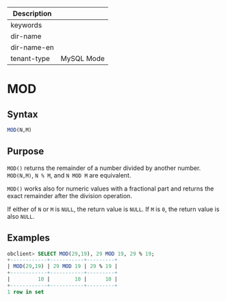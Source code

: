 | Description   |                 |
|---------------|-----------------|
| keywords      |                 |
| dir-name      |                 |
| dir-name-en   |                 |
| tenant-type   | MySQL Mode      |

# MOD

## Syntax

```sql
MOD(N,M)
```

## Purpose

`MOD()` returns the remainder of a number divided by another number. `MOD(N,M)`, `N % M`, and `N MOD M` are equivalent.

`MOD()` works also for numeric values with a fractional part and returns the exact remainder after the division operation.

If either of `N` or `M` is `NULL`, the return value is `NULL`. If `M` is `0`, the return value is also `NULL`.

## Examples

```sql
obclient> SELECT MOD(29,19), 29 MOD 19, 29 % 19;
+------------+-----------+---------+
| MOD(29,19) | 29 MOD 19 | 29 % 19 |
+------------+-----------+---------+
|         10 |        10 |      10 |
+------------+-----------+---------+
1 row in set
```
